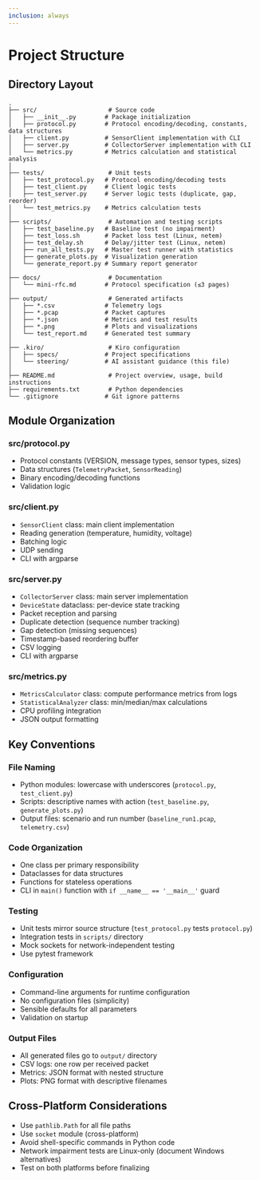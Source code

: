 ```yaml
---
inclusion: always
---
```


# Project Structure

## Directory Layout

```
.
├── src/                    # Source code
│   ├── __init__.py        # Package initialization
│   ├── protocol.py        # Protocol encoding/decoding, constants, data structures
│   ├── client.py          # SensorClient implementation with CLI
│   ├── server.py          # CollectorServer implementation with CLI
│   └── metrics.py         # Metrics calculation and statistical analysis
│
├── tests/                  # Unit tests
│   ├── test_protocol.py   # Protocol encoding/decoding tests
│   ├── test_client.py     # Client logic tests
│   ├── test_server.py     # Server logic tests (duplicate, gap, reorder)
│   └── test_metrics.py    # Metrics calculation tests
│
├── scripts/                # Automation and testing scripts
│   ├── test_baseline.py   # Baseline test (no impairment)
│   ├── test_loss.sh       # Packet loss test (Linux, netem)
│   ├── test_delay.sh      # Delay/jitter test (Linux, netem)
│   ├── run_all_tests.py   # Master test runner with statistics
│   ├── generate_plots.py  # Visualization generation
│   └── generate_report.py # Summary report generator
│
├── docs/                   # Documentation
│   └── mini-rfc.md        # Protocol specification (≤3 pages)
│
├── output/                 # Generated artifacts
│   ├── *.csv              # Telemetry logs
│   ├── *.pcap             # Packet captures
│   ├── *.json             # Metrics and test results
│   ├── *.png              # Plots and visualizations
│   └── test_report.md     # Generated test summary
│
├── .kiro/                  # Kiro configuration
│   ├── specs/             # Project specifications
│   └── steering/          # AI assistant guidance (this file)
│
├── README.md               # Project overview, usage, build instructions
├── requirements.txt        # Python dependencies
└── .gitignore             # Git ignore patterns
```

## Module Organization

### src/protocol.py
- Protocol constants (VERSION, message types, sensor types, sizes)
- Data structures (`TelemetryPacket`, `SensorReading`)
- Binary encoding/decoding functions
- Validation logic

### src/client.py
- `SensorClient` class: main client implementation
- Reading generation (temperature, humidity, voltage)
- Batching logic
- UDP sending
- CLI with argparse

### src/server.py
- `CollectorServer` class: main server implementation
- `DeviceState` dataclass: per-device state tracking
- Packet reception and parsing
- Duplicate detection (sequence number tracking)
- Gap detection (missing sequences)
- Timestamp-based reordering buffer
- CSV logging
- CLI with argparse

### src/metrics.py
- `MetricsCalculator` class: compute performance metrics from logs
- `StatisticalAnalyzer` class: min/median/max calculations
- CPU profiling integration
- JSON output formatting

## Key Conventions

### File Naming
- Python modules: lowercase with underscores (`protocol.py`, `test_client.py`)
- Scripts: descriptive names with action (`test_baseline.py`, `generate_plots.py`)
- Output files: scenario and run number (`baseline_run1.pcap`, `telemetry.csv`)

### Code Organization
- One class per primary responsibility
- Dataclasses for data structures
- Functions for stateless operations
- CLI in `main()` function with `if __name__ == '__main__'` guard

### Testing
- Unit tests mirror source structure (`test_protocol.py` tests `protocol.py`)
- Integration tests in `scripts/` directory
- Mock sockets for network-independent testing
- Use pytest framework

### Configuration
- Command-line arguments for runtime configuration
- No configuration files (simplicity)
- Sensible defaults for all parameters
- Validation on startup

### Output Files
- All generated files go to `output/` directory
- CSV logs: one row per received packet
- Metrics: JSON format with nested structure
- Plots: PNG format with descriptive filenames

## Cross-Platform Considerations

- Use `pathlib.Path` for all file paths
- Use `socket` module (cross-platform)
- Avoid shell-specific commands in Python code
- Network impairment tests are Linux-only (document Windows alternatives)
- Test on both platforms before finalizing
